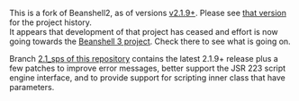 This is a fork of Beanshell2, as of versions [v2.1.9+](https://github.com/pejobo/beanshell2/tree/v2.1).
Please see [that version](https://github.com/pejobo/beanshell2) for the project history.  
It appears that development of that project has ceased 
and effort is now going towards the [Beanshell 3 project](https://github.com/beanshell).  Check there to 
see what is going on.


Branch [2.1_sps of this repository](https://github.com/opeongo/beanshell2/tree/v2.1_sps) contains the 
latest 2.1.9+ release plus a few patches to improve error messages, 
better support the JSR 223 script engine interface, and to provide support for scripting inner class
that have parameters.
